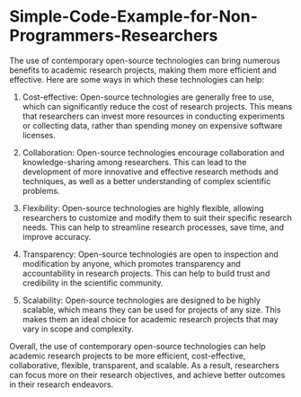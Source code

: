 # Simple-Code-Example-for-Non-Programmers-Researchers

The use of contemporary open-source technologies can bring numerous benefits to academic research projects, making them more efficient and effective. Here are some ways in which these technologies can help:

1. Cost-effective: Open-source technologies are generally free to use, which can significantly reduce the cost of research projects. This means that researchers can invest more resources in conducting experiments or collecting data, rather than spending money on expensive software licenses.

2. Collaboration: Open-source technologies encourage collaboration and knowledge-sharing among researchers. This can lead to the development of more innovative and effective research methods and techniques, as well as a better understanding of complex scientific problems.

3. Flexibility: Open-source technologies are highly flexible, allowing researchers to customize and modify them to suit their specific research needs. This can help to streamline research processes, save time, and improve accuracy.

4. Transparency: Open-source technologies are open to inspection and modification by anyone, which promotes transparency and accountability in research projects. This can help to build trust and credibility in the scientific community.

5. Scalability: Open-source technologies are designed to be highly scalable, which means they can be used for projects of any size. This makes them an ideal choice for academic research projects that may vary in scope and complexity.

Overall, the use of contemporary open-source technologies can help academic research projects to be more efficient, cost-effective, collaborative, flexible, transparent, and scalable. As a result, researchers can focus more on their research objectives, and achieve better outcomes in their research endeavors.
